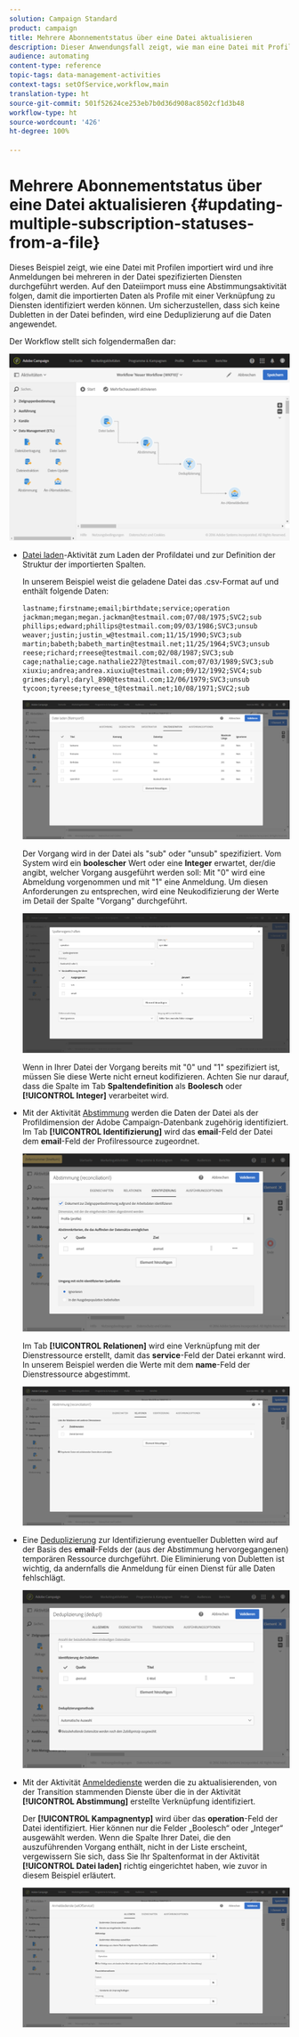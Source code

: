 ```yaml
---
solution: Campaign Standard
product: campaign
title: Mehrere Abonnementstatus über eine Datei aktualisieren
description: Dieser Anwendungsfall zeigt, wie man eine Datei mit Profilen importiert und die Abonnements für mehrere in der Datei angegebene Dienste aktualisiert.
audience: automating
content-type: reference
topic-tags: data-management-activities
context-tags: setOfService,workflow,main
translation-type: ht
source-git-commit: 501f52624ce253eb7b0d36d908ac8502cf1d3b48
workflow-type: ht
source-wordcount: '426'
ht-degree: 100%

---
```



# Mehrere Abonnementstatus über eine Datei aktualisieren {#updating-multiple-subscription-statuses-from-a-file}

Dieses Beispiel zeigt, wie eine Datei mit Profilen importiert wird und ihre Anmeldungen bei mehreren in der Datei spezifizierten Diensten durchgeführt werden. Auf den Dateiimport muss eine Abstimmungsaktivität folgen, damit die importierten Daten als Profile mit einer Verknüpfung zu Diensten identifiziert werden können. Um sicherzustellen, dass sich keine Dubletten in der Datei befinden, wird eine Deduplizierung auf die Daten angewendet.

Der Workflow stellt sich folgendermaßen dar:

![](assets/subscription_activity_example1.png)

* [Datei laden](../../automating/using/load-file.md)-Aktivität zum Laden der Profildatei und zur Definition der Struktur der importierten Spalten.

   In unserem Beispiel weist die geladene Datei das .csv-Format auf und enthält folgende Daten:

   ```
   lastname;firstname;email;birthdate;service;operation
   jackman;megan;megan.jackman@testmail.com;07/08/1975;SVC2;sub
   phillips;edward;phillips@testmail.com;09/03/1986;SVC3;unsub
   weaver;justin;justin_w@testmail.com;11/15/1990;SVC3;sub
   martin;babeth;babeth_martin@testmail.net;11/25/1964;SVC3;unsub
   reese;richard;rreese@testmail.com;02/08/1987;SVC3;sub
   cage;nathalie;cage.nathalie227@testmail.com;07/03/1989;SVC3;sub
   xiuxiu;andrea;andrea.xiuxiu@testmail.com;09/12/1992;SVC4;sub
   grimes;daryl;daryl_890@testmail.com;12/06/1979;SVC3;unsub
   tycoon;tyreese;tyreese_t@testmail.net;10/08/1971;SVC2;sub
   ```

   ![](assets/subscription_example_load_file.png)

   Der Vorgang wird in der Datei als &quot;sub&quot; oder &quot;unsub&quot; spezifiziert. Vom System wird ein **boolescher** Wert oder eine **Integer** erwartet, der/die angibt, welcher Vorgang ausgeführt werden soll: Mit &quot;0&quot; wird eine Abmeldung vorgenommen und mit &quot;1&quot; eine Anmeldung. Um diesen Anforderungen zu entsprechen, wird eine Neukodifizierung der Werte im Detail der Spalte &quot;Vorgang&quot; durchgeführt.

   ![](assets/subscription_example_remapping.png)

   Wenn in Ihrer Datei der Vorgang bereits mit &quot;0&quot; und &quot;1&quot; spezifiziert ist, müssen Sie diese Werte nicht erneut kodifizieren. Achten Sie nur darauf, dass die Spalte im Tab **Spaltendefinition** als **Boolesch** oder **[!UICONTROL Integer]** verarbeitet wird.

* Mit der Aktivität [Abstimmung](../../automating/using/reconciliation.md) werden die Daten der Datei als der Profildimension der Adobe Campaign-Datenbank zugehörig identifiziert. Im Tab **[!UICONTROL Identifizierung]** wird das **email**-Feld der Datei dem **email**-Feld der Profilressource zugeordnet.

   ![](assets/subscription_activity_example3.png)

   Im Tab **[!UICONTROL Relationen]** wird eine Verknüpfung mit der Dienstressource erstellt, damit das **service**-Feld der Datei erkannt wird. In unserem Beispiel werden die Werte mit dem **name**-Feld der Dienstressource abgestimmt.

   ![](assets/subscription_example_service_relation.png)

* Eine [Deduplizierung](../../automating/using/deduplication.md) zur Identifizierung eventueller Dubletten wird auf der Basis des **email**-Felds der (aus der Abstimmung hervorgegangenen) temporären Ressource durchgeführt. Die Eliminierung von Dubletten ist wichtig, da andernfalls die Anmeldung für einen Dienst für alle Daten fehlschlägt.

   ![](assets/subscription_activity_example5.png)

* Mit der Aktivität [Anmeldedienste](../../automating/using/subscription-services.md) werden die zu aktualisierenden, von der Transition stammenden Dienste über die in der Aktivität **[!UICONTROL Abstimmung]** erstellte Verknüpfung identifiziert.

   Der **[!UICONTROL Kampagnentyp]** wird über das **operation**-Feld der Datei identifiziert. Hier können nur die Felder „Boolesch“ oder „Integer“ ausgewählt werden. Wenn die Spalte Ihrer Datei, die den auszuführenden Vorgang enthält, nicht in der Liste erscheint, vergewissern Sie sich, dass Sie Ihr Spaltenformat in der Aktivität **[!UICONTROL Datei laden]** richtig eingerichtet haben, wie zuvor in diesem Beispiel erläutert.

   ![](assets/subscription_activity_example_from_file.png)
